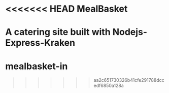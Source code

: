 <<<<<<< HEAD
MealBasket
===========

A catering site built with Nodejs-Express-Kraken
=======
# mealbasket-in
>>>>>>> aa2c651730326b41cfe291788dccedf6850a128a
